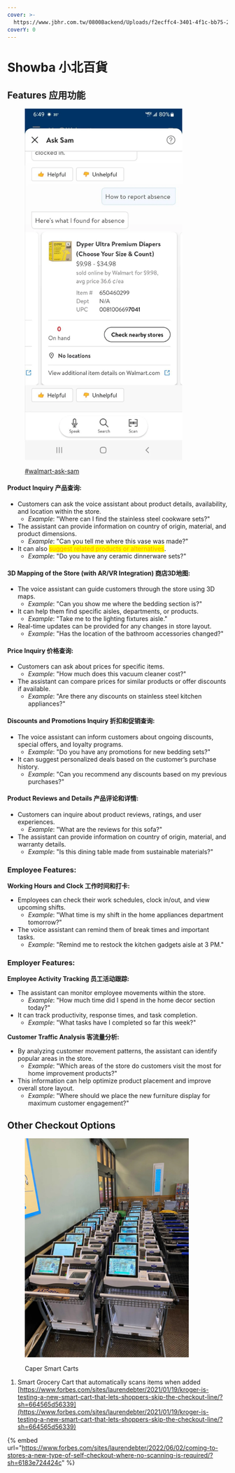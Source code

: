 ```yaml
---
cover: >-
  https://www.jbhr.com.tw/0800Backend/Uploads/f2ecffc4-3401-4f1c-bb75-231a88ddf33a/80827009-693d-44e5-ba84-f2a59841dcf2.jpg
coverY: 0
---
```


# Showba 小北百貨

## Features 应用功能

<figure><img src="../.gitbook/assets/image (1).png" alt="" width="360"><figcaption><p><a data-mention href="../va-ui-examples.md#walmart-ask-sam">#walmart-ask-sam</a></p></figcaption></figure>

#### Product Inquiry 产品查询:

* Customers can ask the voice assistant about product details, availability, and location within the store.
  * _Example_: "Where can I find the stainless steel cookware sets?"
* The assistant can provide information on country of origin, material, and product dimensions.
  * _Example_: "Can you tell me where this vase was made?"
* It can also <mark style="color:orange;">suggest related products or alternatives</mark>.
  * _Example_: "Do you have any ceramic dinnerware sets?"

#### 3D Mapping of the Store (with AR/VR Integration) 商店3D地图:

* The voice assistant can guide customers through the store using 3D maps.
  * _Example_: "Can you show me where the bedding section is?"
* It can help them find specific aisles, departments, or products.
  * _Example_: "Take me to the lighting fixtures aisle."
* Real-time updates can be provided for any changes in store layout.
  * _Example_: "Has the location of the bathroom accessories changed?"

#### Price Inquiry 价格查询:

* Customers can ask about prices for specific items.
  * _Example_: "How much does this vacuum cleaner cost?"
* The assistant can compare prices for similar products or offer discounts if available.
  * _Example_: "Are there any discounts on stainless steel kitchen appliances?"

#### Discounts and Promotions Inquiry 折扣和促销查询:

* The voice assistant can inform customers about ongoing discounts, special offers, and loyalty programs.
  * _Example_: "Do you have any promotions for new bedding sets?"
* It can suggest personalized deals based on the customer’s purchase history.
  * _Example_: "Can you recommend any discounts based on my previous purchases?"

#### Product Reviews and Details 产品评论和详情:

* Customers can inquire about product reviews, ratings, and user experiences.
  * _Example_: "What are the reviews for this sofa?"
* The assistant can provide information on country of origin, material, and warranty details.
  * _Example_: "Is this dining table made from sustainable materials?"

### Employee Features:

**Working Hours and Clock 工作时间和打卡:**

* Employees can check their work schedules, clock in/out, and view upcoming shifts.
  * _Example_: "What time is my shift in the home appliances department tomorrow?"
* The voice assistant can remind them of break times and important tasks.
  * _Example_: "Remind me to restock the kitchen gadgets aisle at 3 PM."

### Employer Features:

**Employee Activity Tracking 员工活动跟踪:**

* The assistant can monitor employee movements within the store.
  * _Example_: "How much time did I spend in the home decor section today?"
* It can track productivity, response times, and task completion.
  * _Example_: "What tasks have I completed so far this week?"

**Customer Traffic Analysis 客流量分析:**

* By analyzing customer movement patterns, the assistant can identify popular areas in the store.
  * _Example_: "Which areas of the store do customers visit the most for home improvement products?"
* This information can help optimize product placement and improve overall store layout.
  * _Example_: "Where should we place the new furniture display for maximum customer engagement?"



## Other Checkout Options

<figure><img src="../.gitbook/assets/image (3).png" alt="" width="375"><figcaption><p>Caper Smart Carts</p></figcaption></figure>

1. Smart Grocery Cart that automatically scans items when added [https://www.forbes.com/sites/laurendebter/2021/01/19/kroger-is-testing-a-new-smart-cart-that-lets-shoppers-skip-the-checkout-line/?sh=664565d56339](https://www.forbes.com/sites/laurendebter/2021/01/19/kroger-is-testing-a-new-smart-cart-that-lets-shoppers-skip-the-checkout-line/?sh=664565d56339)

{% embed url="https://www.forbes.com/sites/laurendebter/2022/06/02/coming-to-stores-a-new-type-of-self-checkout-where-no-scanning-is-required/?sh=6183e724424c" %}
